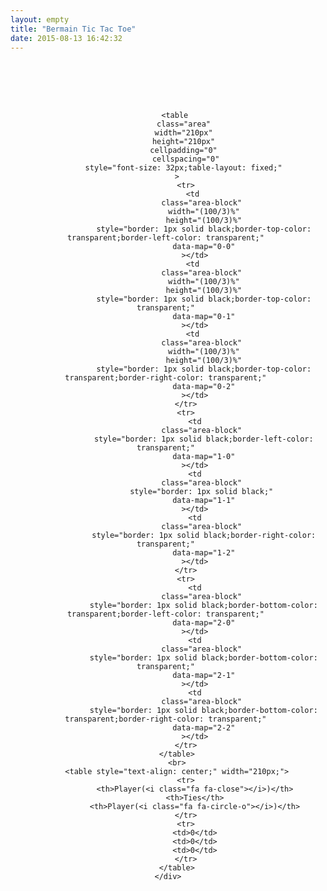 ```yaml
---
layout: empty
title: "Bermain Tic Tac Toe"
date: 2015-08-13 16:42:32
---
```


<link rel="stylesheet" href="https://maxcdn.bootstrapcdn.com/font-awesome/4.4.0/css/font-awesome.min.css">
<script src="assets/thirdparty/jquery-1.11.2.js"></script>

<style>
    td.area-block:hover{
        background: rgba(0, 0, 0, .2);
    }
</style>

<div style="text-align: center;margin-top: 64px;">
    <div style="display: inline-block;">
        <h2 id="game-state"></h2>

        <table 
            class="area" 
            width="210px" 
            height="210px" 
            cellpadding="0" 
            cellspacing="0"
            style="font-size: 32px;table-layout: fixed;" 
        >
            <tr>
                <td 
                    class="area-block" 
                    width="(100/3)%"
                    height="(100/3)%"
                    style="border: 1px solid black;border-top-color: transparent;border-left-color: transparent;" 
                    data-map="0-0"
                ></td>
                <td 
                    class="area-block" 
                    width="(100/3)%"
                    height="(100/3)%"
                    style="border: 1px solid black;border-top-color: transparent;" 
                    data-map="0-1"
                ></td>
                <td 
                    class="area-block" 
                    width="(100/3)%"
                    height="(100/3)%"
                    style="border: 1px solid black;border-top-color: transparent;border-right-color: transparent;" 
                    data-map="0-2"
                ></td>
            </tr>
            <tr>
                <td
                    class="area-block" 
                    style="border: 1px solid black;border-left-color: transparent;" 
                    data-map="1-0"
                ></td>
                <td
                    class="area-block" 
                    style="border: 1px solid black;" 
                    data-map="1-1"
                ></td>
                <td
                    class="area-block" 
                    style="border: 1px solid black;border-right-color: transparent;" 
                    data-map="1-2"
                ></td>
            </tr>
            <tr>
                <td
                    class="area-block" 
                    style="border: 1px solid black;border-bottom-color: transparent;border-left-color: transparent;" 
                    data-map="2-0"
                ></td>
                <td
                    class="area-block" 
                    style="border: 1px solid black;border-bottom-color: transparent;" 
                    data-map="2-1"
                ></td>
                <td
                    class="area-block" 
                    style="border: 1px solid black;border-bottom-color: transparent;border-right-color: transparent;" 
                    data-map="2-2"
                ></td>
            </tr>
        </table>
        <br>
        <table style="text-align: center;" width="210px;">
            <tr>
                <th>Player(<i class="fa fa-close"></i>)</th>
                <th>Ties</th>
                <th>Player(<i class="fa fa-circle-o"></i>)</th>
            </tr>
            <tr>
                <td>0</td>
                <td>0</td>
                <td>0</td>
            </tr>
        </table>
    </div>
</div>


<script>
var turn = true;
function setGameMessage(text){
    $("#game-state").html(text);
}
var iconClassName = "fa-question";
if(turn){
    iconClassName = "fa-close";
}else{
    iconClassName = "fa-circle-o";
}
setGameMessage("Player("+"<i class='fa "+iconClassName+"'></i>) Turn");

$("table.area td.area-block").each(function(){
    $(this).css('vertical-align', 'middle');
    $(this).css('text-align', 'center');
    $(this).css('margin', '0');
    $(this).css('padding', '0');
    $(this).html("&nbsp;");
    $(this).html("<i class='fa fa-question' style='visibility: hidden;'></i>");
    $(this).click(function(){
        action(this);
    });
});
function action(block){
    if(!$(block).hasClass("filled")){
        var el = $(block).find("i");
        el.removeClass("fa-question");
        var iconClassName = "fa-question";
        if(turn){
            iconClassName = "fa-circle-o";
            el.addClass("fa-close");
        }else{
            iconClassName = "fa-close";
            el.addClass("fa-circle-o");
        }
        el.css("visibility", "visible");
        var win = checkWin();
        turn = !turn;
        $(block).addClass("filled");
        if(!win)
            setGameMessage("Player("+"<i class='fa "+iconClassName+"'></i>) Turn");
    }
}
function checkWin(){
    var map = [];
    var nodes = [];
    $("table.area td.area-block").each(function(){
        var rowCol = $(this).data('map');
        var row = rowCol.split("-")[0];
        var col = rowCol.split("-")[1];
        var value = $(this).find("i").hasClass("fa-close")?
            "x":($(this).find("i").hasClass("fa-circle-o")?"o":"-");
        if(map[row] == undefined){
            map[row] = [];
        }
        map[row][col] = value;
    });
    var classToFind = "fa-question";
    if(turn){
        classToFind = "fa-close";
    }else{
        classToFind = "fa-circle-o";
    }
    $("table.area td.area-block").each(function(){
        var rowCol = $(this).data('map');
        if($(this).find("i").hasClass(classToFind)){
            nodes.push(rowCol);
        }
    });
    var winNodes = [
        ["0-0", "0-1", "0-2"],
        ["1-0", "1-1", "1-2"],
        ["2-0", "2-1", "2-2"],
        ["0-0", "1-0", "2-0"],
        ["0-1", "1-1", "2-1"],
        ["0-2", "1-2", "2-2"],
        ["0-0", "1-1", "2-2"],
        ["0-2", "1-1", "2-0"],
    ];
    var win = false;
    var winNode = [];
    for(var i = 0;i < winNodes.length;i++){
        var winCount = 0;
        for(var _i = 0;_i < winNodes[i].length;_i++){
            for(var __i = 0;__i < nodes.length;__i++){
                if(winNodes[i][_i] == nodes[__i]){
                    winCount++;
                }
                if(winCount > 2){
                    win = true;
                    winNode = winNodes[i];
                    break;
                }
            }
        }
    }
    if(win){
        setGameMessage(
            "Player (<i class='fa "+classToFind+"'></i>) Win! "
            +"<button>OK</button>"
        );
    }
    console.log("win", win, winNode);
    return win;
}
</script>
